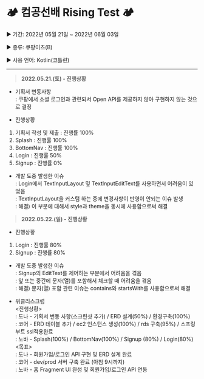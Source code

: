 # 🏕 컴공선배 Rising Test 🏕
   
▶︎ 기간: 2022년 05월 21일 ~ 2022년 06월 03일  
   
▶︎ 종류: 쿠팡이츠(B)  
   
▶︎ 사용 언어: Kotlin(코틀린)  
   
---
  
   
>**2022.05.21.(토) - 진행상황**
- 기획서 변동사항   
: 쿠팡에서 소셜 로그인과 관련되서 Open API를 제공하지 않아 구현하지 않는 것으로 결정
   
- 진행상황
1) 기획서 작성 및 제출 : 진행률 100%
2) Splash : 진행률 100%
3) BottomNav : 진행률 100%
4) Login : 진행률 50%
5) Signup : 진행률 0%
   
- 개발 도중 발생한 이슈   
: Login에서 TextInputLayout 밒 TextInputEditText를 사용하면서 어려움이 있었음   
: TextInputLayout을 커스텀 하는 중에 변경사항이 반영이 안되는 이슈 발생   
: 해결) 이 부분에 대해서 style과 theme을 동시에 사용함으로써 해결   
   
   
>**2022.05.22.(일) - 진행상황**
   
- 진행상황
1) Login : 진행률 80%
2) Signup : 진행률 80%
   
- 개발 도중 발생한 이슈   
: Signup의 EditText를 제어하는 부분에서 어려움을 겪음   
: 앞 또는 중간에 문자(열)를 포함해서 체크할 때 어려움을 겪음   
: 해결) 문자(열) 포함 관련 이슈는 contains와 startsWith를 사용함으로써 해결   
   
- 위클리스크럼    
<진행상황>   
: 도나 - 기획서 변동 사항(스크린샷 추가) / ERD 설계(50%) / 환경구축(100%)   
: 코어 - ERD 테이블 추가 / ec2 인스턴스 생성(100%) / rds 구축(95%) / 스프링부트 ssl적용완료   
: 노바 - Splash(100%) / BottomNav(100%) / Signup (80%) / Login(80%)   
<목표>   
: 도나 - 회원가입/로그인 API 구현 및 ERD 설계 완료   
: 코어 - dev/prod 서버 구축 완료 (아침 9시까지)   
: 노바 - 홈 Fragment UI 완성 및 회원가입/로그인 API 연동   
   

